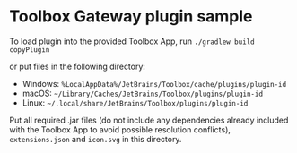 # Toolbox Gateway plugin sample

To load plugin into the provided Toolbox App, run `./gradlew build copyPlugin`

or put files in the following directory:

* Windows: `%LocalAppData%/JetBrains/Toolbox/cache/plugins/plugin-id`
* macOS: `~/Library/Caches/JetBrains/Toolbox/plugins/plugin-id`
* Linux: `~/.local/share/JetBrains/Toolbox/plugins/plugin-id`

Put all required .jar files (do not include any dependencies already included with the Toolbox App to avoid possible resolution conflicts),
`extensions.json` and `icon.svg` in this directory.
